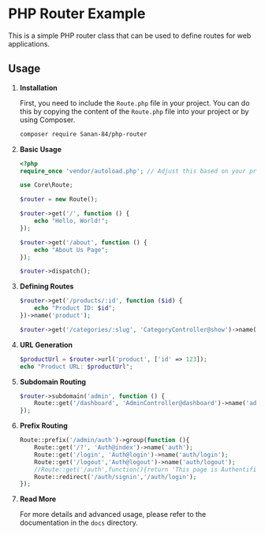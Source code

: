 # PHP Router Example

This is a simple PHP router class that can be used to define routes for web applications.

## Usage

1. **Installation**

    First, you need to include the `Route.php` file in your project. You can do this by copying the content of the `Route.php` file into your project or by using Composer.

    ```bash
    composer require Sanan-84/php-router
    ```

2. **Basic Usage**

    ```php
    <?php
    require_once 'vendor/autoload.php'; // Adjust this based on your project's structure

    use Core\Route;

    $router = new Route();

    $router->get('/', function () {
        echo "Hello, World!";
    });

    $router->get('/about', function () {
        echo "About Us Page";
    });

    $router->dispatch();
    ```

3. **Defining Routes**

    ```php
    $router->get('/products/:id', function ($id) {
        echo "Product ID: $id";
    })->name('product');

    $router->get('/categories/:slug', 'CategoryController@show')->name('category.show');
    ```

4. **URL Generation**

    ```php
    $productUrl = $router->url('product', ['id' => 123]);
    echo "Product URL: $productUrl";
    ```

5. **Subdomain Routing**

    ```php
    $router->subdomain('admin', function () {
        Route::get('/dashboard', 'AdminController@dashboard')->name('admin.dashboard');
    });
    ```
6. **Prefix Routing**
    ```php
    Route::prefix('/admin/auth')->group(function (){
        Route::get('/?', 'Auth@index')->name('auth');
        Route::get('/login', 'Auth@login')->name('auth/login');
        Route::get('/logout','Auth@logout')->name('auth/logout');
        //Route::get('/auth',function(){return 'This page is Authentification page';})->name('auth');
        Route::redirect('/auth/signin','/auth/login');
    });
    ```

7. **Read More**

    For more details and advanced usage, please refer to the documentation in the `docs` directory.


